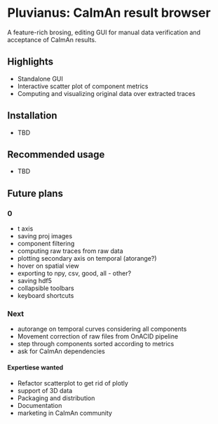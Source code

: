 # Pluvianus: CaImAn result browser
A feature-rich brosing, editing GUI for manual data verification and acceptance of CaImAn results.

## Highlights
* Standalone GUI
* Interactive scatter plot of component metrics
* Computing and visualizing original data over extracted traces

## Installation
* TBD

## Recommended usage
* TBD

## Future plans
### 0
* t axis
* saving proj images
* component filtering
* computing raw traces from raw data
* plotting secondary axis on temporal (atorange?)
* hover on spatial view
* exporting to npy, csv, good, all - other?
* saving hdf5
* collapsible toolbars
* keyboard shortcuts

### Next
* autorange on temporal curves considering all components
* Movement correction of raw files from OnACID pipeline
* step through components sorted according to metrics
* ask for CaImAn dependencies 

#### Expertiese wanted
* Refactor scatterplot to get rid of plotly
* support of 3D data
* Packaging and distribution
* Documentation
* marketing in CaImAn community

